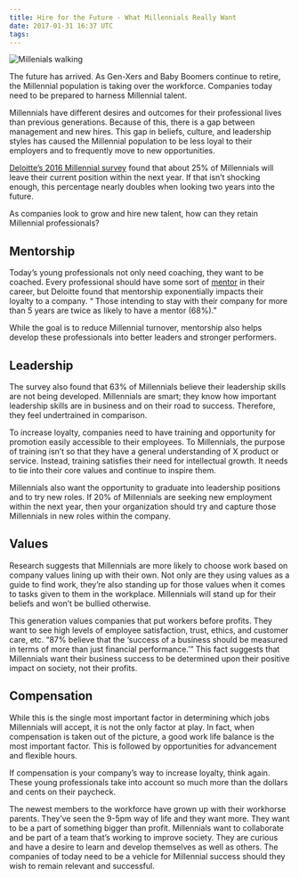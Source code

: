 ```yaml
---
title: Hire for the Future - What Millennials Really Want
date: 2017-01-31 16:37 UTC
tags:
---
```


![Millenials walking](/images/blog/banner__hire-for-future.png)

The future has arrived. As Gen-Xers and Baby Boomers continue to retire, the Millennial population is taking over the workforce. Companies today need to be prepared to harness Millennial talent. 

Millennials have different desires and outcomes for their professional lives than previous generations. Because of this, there is a gap between management and new hires. This gap in beliefs, culture, and leadership styles has caused the Millennial population to be less loyal to their employers and to frequently move to new opportunities. 

[Deloitte’s 2016 Millennial survey](https://www2.deloitte.com/global/en/pages/about-deloitte/articles/millennialsurvey.html) found that about 25% of Millennials will leave their current position within the next year. If that isn’t shocking enough, this percentage nearly doubles when looking two years into the future. 

As companies look to grow and hire new talent, how can they retain Millennial professionals? 

## Mentorship

Today’s young professionals not only need coaching, they want to be coached. Every professional should have some sort of [mentor](/blog/q-a-with-ken-seawell-accountability-partners/) in their career, but Deloitte found that mentorship exponentially impacts their loyalty to a company. “ Those intending to stay with their company for more than 5 years are twice as likely to have a mentor (68%).” 

While the goal is to reduce Millennial turnover, mentorship also helps develop these professionals into better leaders and stronger performers.

## Leadership 

The survey also found that 63% of Millennials believe their leadership skills are not being developed. Millennials are smart; they know how important leadership skills are in business and on their road to success. Therefore, they feel undertrained in comparison. 

To increase loyalty, companies need to have training and opportunity for promotion easily accessible to their employees. To Millennials, the purpose of training isn’t so that they have a general understanding of X product or service. Instead, training satisfies their need for intellectual growth. It needs to tie into their core values and continue to inspire them. 

Millennials also want the opportunity to graduate into leadership positions and to try new roles. If 20% of Millennials are seeking new employment within the next year, then your organization should try and capture those Millennials in new roles within the company.

## Values

Research suggests that Millennials are more likely to choose work based on company values lining up with their own. Not only are they using values as a guide to find work, they’re also standing up for those values when it comes to tasks given to them in the workplace. Millennials will stand up for their beliefs and won’t be bullied otherwise. 

This generation values companies that put workers before profits. They want to see high levels of employee satisfaction, trust, ethics, and customer care, etc. “87% believe that the ‘success of a business should be measured in terms of more than just financial performance.’” This fact suggests that Millennials want their business success to be determined upon their positive impact on society, not their profits. 

## Compensation

While this is the single most important factor in determining which jobs Millennials will accept, it is not the only factor at play. In fact, when compensation is taken out of the picture, a good work life balance is the most important factor. This is followed by opportunities for advancement and flexible hours. 

If compensation is your company’s way to increase loyalty, think again. These young professionals take into account so much more than the dollars and cents on their paycheck.

The newest members to the workforce have grown up with their workhorse parents. They’ve seen the 9-5pm way of life and they want more. They want to be a part of something bigger than profit. Millennials want to collaborate and be part of a team that’s working to improve society. They are curious and have a desire to learn and develop themselves as well as others. The companies of today need to be a vehicle for Millennial success should they wish to remain relevant and successful. 

